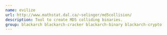 ```yaml
---
name: evilize
url: http://www.mathstat.dal.ca/~selinger/md5collision/
description: Tool to create MD5 colliding binaries.
group: blackarch blackarch-cracker blackarch-binary blackarch-crypto
---
```


